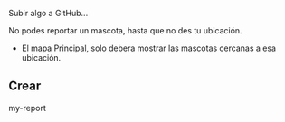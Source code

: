 Subir algo a GitHub...

No podes reportar un mascota, hasta que no des tu ubicación.

- El mapa Principal, solo debera mostrar las mascotas cercanas a esa ubicación.

## Crear

my-report
